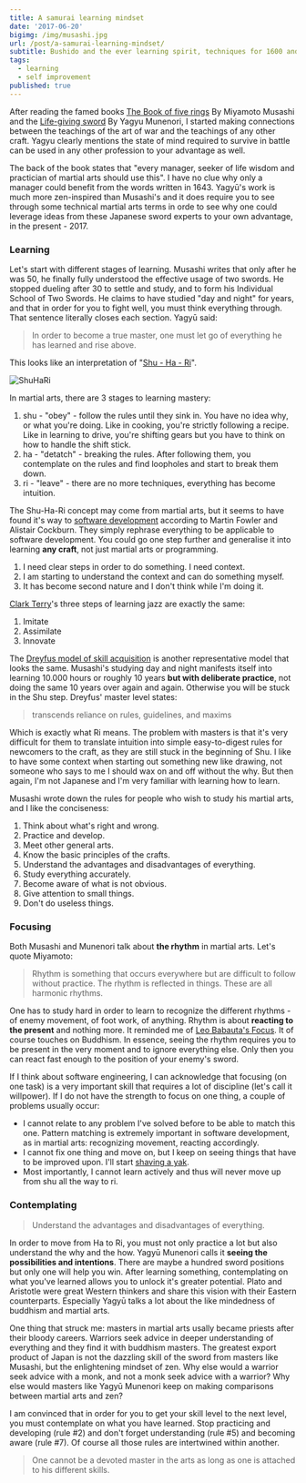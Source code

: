 ```yaml
---
title: A samurai learning mindset
date: '2017-06-20'
bigimg: /img/musashi.jpg
url: /post/a-samurai-learning-mindset/
subtitle: Bushido and the ever learning spirit, techniques for 1600 and 2017?
tags:
  - learning
  - self improvement
published: true
---
```


After reading the famed books [The Book of five rings](https://www.goodreads.com/book/show/867247.A_Book_of_Five_Rings) By Miyamoto Musashi and the [Life-giving sword](https://www.goodreads.com/book/show/364734.The_Life_Giving_Sword) By Yagyu Munenori, I started making connections between the teachings of the art of war and the teachings of any other craft. Yagyu clearly mentions the state of mind required to survive in battle can be used in any other profession to your advantage as well. 

The back of the book states that "every manager, seeker of life wisdom and practician of martial arts should use this". I have no clue why only a manager could benefit from the words written in 1643. Yagyū's work is much more zen-inspired than Musashi's and it does require you to see through some technical martial arts terms in orde to see why one could leverage ideas from these Japanese sword experts to your own advantage, in the present - 2017.

### Learning

Let's start with different stages of learning. Musashi writes that only after he was 50, he finally fully understood the effective usage of two swords. He stopped dueling after 30 to settle and study, and to form his Individual School of Two Swords. He claims to have studied "day and night" for years, and that in order for you to fight well, you must think everything through. That sentence literally closes each section. Yagyū said:

> In order to become a true master, one must let go of everything he has learned and rise above.

This looks like an interpretation of "[Shu - Ha - Ri](https://en.wikipedia.org/wiki/Shuhari)".

![ShuHaRi](/img/ShuHaRi.png)

In martial arts, there are 3 stages to learning mastery:

1. shu - "obey" - follow the rules until they sink in. You have no idea why, or what you're doing. Like in cooking, you're strictly following a recipe. Like in learning to drive, you're shifting gears but you have to think on how to handle the shift stick.
2. ha - "detatch" - breaking the rules. After following them, you contemplate on the rules and find loopholes and start to break them down.
3. ri - "leave" - there are no more techniques, everything has become intuition.

The Shu-Ha-Ri concept may come from martial arts, but it seems to have found it's way to [software development](https://martinfowler.com/bliki/ShuHaRi.html) according to Martin Fowler and Alistair Cockburn. They simply rephrase everything to be applicable to software development. You could go one step further and generalise it into learning **any craft**, not just martial arts or programming.

1. I need clear steps in order to do something. I need context.
2. I am starting to understand the context and can do something myself.
3. It has become second nature and I don't think while I'm doing it.

[Clark Terry](http://www.jazzadvice.com/clark-terrys-3-steps-to-learning-improvisation/)'s three steps of learning jazz are exactly the same:

1. Imitate
2. Assimilate
3. Innovate

The [Dreyfus model of skill acquisition](https://en.wikipedia.org/wiki/Dreyfus_model_of_skill_acquisition) is another representative model that looks the same. Musashi's studying day and night manifests itself into learning 10.000 hours or roughly 10 years **but with deliberate practice**, not doing the same 10 years over again and again. Otherwise you will be stuck in the Shu step. Dreyfus' master level states:

> transcends reliance on rules, guidelines, and maxims

Which is exactly what Ri means. The problem with masters is that it's very difficult for them to translate intuition into simple easy-to-digest rules for newcomers to the craft, as they are still stuck in the beginning of Shu. I like to have some context when starting out something new like drawing, not someone who says to me I should wax on and off without the why. But then again, I'm not Japanese and I'm very familiar with learning how to learn. 

Musashi wrote down the rules for people who wish to study his martial arts, and I like the conciseness:

1. Think about what's right and wrong.
2. Practice and develop.
3. Meet other general arts.
4. Know the basic principles of the crafts.
5. Understand the advantages and disadvantages of everything.
6. Study everything accurately.
7. Become aware of what is not obvious.
8. Give attention to small things.
9. Don't do useless things.

### Focusing

Both Musashi and Munenori talk about **the rhythm** in martial arts. Let's quote Miyamoto:

> Rhythm is something that occurs everywhere but are difficult to follow without practice. The rhythm is reflected in things. These are all harmonic rhythms.

One has to study hard in order to learn to recognize the different rhythms - of enemy movement, of foot work, of anything. Rhythm is about **reacting to the present** and nothing more. It reminded me of [Leo Babauta's Focus](https://zenhabits.net/focus-book/). It of course touches on Buddhism. In essence, seeing the rhythm requires you to be present in the very moment and to ignore everything else. Only then you can react fast enough to the position of your enemy's sword.

If I think about software engineering, I can acknowledge that focusing (on one task) is a very important skill that requires a lot of discipline (let's call it willpower). If I do not have the strength to focus on one thing, a couple of problems usually occur:

- I cannot relate to any problem I've solved before to be able to match this one. Pattern matching is extremely important in software development, as in martial arts: recognizing movement, reacting accordingly. 
- I cannot fix one thing and move on, but I keep on seeing things that have to be improved upon. I'll start [shaving a yak](https://www.techopedia.com/definition/15511/yak-shaving).
- Most importantly, I cannot learn actively and thus will never move up from shu all the way to ri. 

### Contemplating

> Understand the advantages and disadvantages of everything.

In order to move from Ha to Ri, you must not only practice a lot but also understand the why and the how. Yagyū Munenori calls it **seeing the possibilities and intentions**. There are maybe a hundred sword positions but only one will help you win. After learning something, contemplating on what you've learned allows you to unlock it's greater potential. Plato and Aristotle were great Western thinkers and share this vision with their Eastern counterparts. Especially Yagyū talks a lot about the like mindedness of buddhism and martial arts. 

One thing that struck me: masters in martial arts usally became priests after their bloody careers. Warriors seek advice in deeper understanding of everything and they find it with buddhism masters. The greatest export product of Japan is not the dazzling skill of the sword from masters like Musashi, but the enlightening mindset of zen. Why else would a warrior seek advice with a monk, and not a monk seek advice with a warrior? Why else would masters like Yagyū Munenori keep on making comparisons between martial arts and zen? 

I am convinced that in order for you to get your skill level to the next level, you must contemplate on what you have learned. Stop practicing and developing (rule #2) and don't forget understanding (rule #5) and becoming aware (rule #7). Of course all those rules are intertwined within another. 

> One cannot be a devoted master in the arts as long as one is attached to his different skills. 